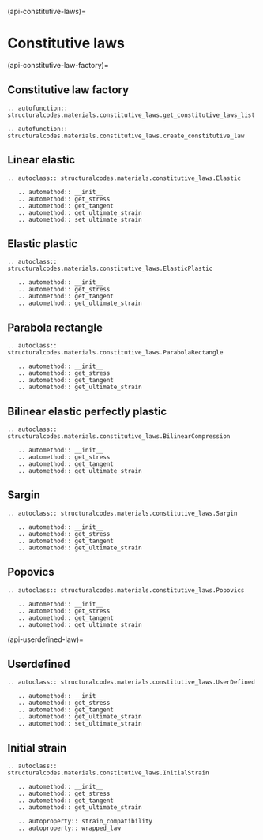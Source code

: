 (api-constitutive-laws)=
# Constitutive laws

(api-constitutive-law-factory)=
## Constitutive law factory

```{eval-rst}
.. autofunction:: structuralcodes.materials.constitutive_laws.get_constitutive_laws_list

```

```{eval-rst}
.. autofunction:: structuralcodes.materials.constitutive_laws.create_constitutive_law

```

## Linear elastic

```{eval-rst}
.. autoclass:: structuralcodes.materials.constitutive_laws.Elastic

   .. automethod:: __init__
   .. automethod:: get_stress
   .. automethod:: get_tangent
   .. automethod:: get_ultimate_strain
   .. automethod:: set_ultimate_strain

```

## Elastic plastic

```{eval-rst}
.. autoclass:: structuralcodes.materials.constitutive_laws.ElasticPlastic

   .. automethod:: __init__
   .. automethod:: get_stress
   .. automethod:: get_tangent
   .. automethod:: get_ultimate_strain

```

## Parabola rectangle

```{eval-rst}
.. autoclass:: structuralcodes.materials.constitutive_laws.ParabolaRectangle

   .. automethod:: __init__
   .. automethod:: get_stress
   .. automethod:: get_tangent
   .. automethod:: get_ultimate_strain

```

## Bilinear elastic perfectly plastic

```{eval-rst}
.. autoclass:: structuralcodes.materials.constitutive_laws.BilinearCompression

   .. automethod:: __init__
   .. automethod:: get_stress
   .. automethod:: get_tangent
   .. automethod:: get_ultimate_strain

```

## Sargin

```{eval-rst}
.. autoclass:: structuralcodes.materials.constitutive_laws.Sargin

   .. automethod:: __init__
   .. automethod:: get_stress
   .. automethod:: get_tangent
   .. automethod:: get_ultimate_strain

```

## Popovics

```{eval-rst}
.. autoclass:: structuralcodes.materials.constitutive_laws.Popovics

   .. automethod:: __init__
   .. automethod:: get_stress
   .. automethod:: get_tangent
   .. automethod:: get_ultimate_strain

```

(api-userdefined-law)=
## Userdefined

```{eval-rst}
.. autoclass:: structuralcodes.materials.constitutive_laws.UserDefined

   .. automethod:: __init__
   .. automethod:: get_stress
   .. automethod:: get_tangent
   .. automethod:: get_ultimate_strain
   .. automethod:: set_ultimate_strain

```

## Initial strain

```{eval-rst}
.. autoclass:: structuralcodes.materials.constitutive_laws.InitialStrain

   .. automethod:: __init__
   .. automethod:: get_stress
   .. automethod:: get_tangent
   .. automethod:: get_ultimate_strain

   .. autoproperty:: strain_compatibility
   .. autoproperty:: wrapped_law

```
